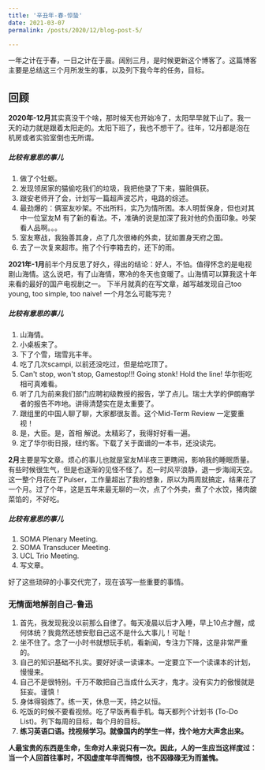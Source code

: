 ```yaml
---
title: '辛丑年-春-惊蛰'
date: 2021-03-07
permalink: /posts/2020/12/blog-post-5/

---
```


一年之计在于春，一日之计在于晨。阔别三月，是时候更新这个博客了。这篇博客主要是总结这三个月所发生的事，以及列下我今年的任务，目标。

## 回顾

**2020年-12月**其实真没干个啥，那时候天也开始冷了，太阳早早就下山了。我一天的动力就是跟着太阳走的。太阳下班了，我也不想干了。往年，12月都是泡在机房或者实验室倒也无所谓。

##### 比较有意思的事儿

1. 做了个牡蛎。
2. 发现领居家的猫偷吃我们的垃圾，我把他录了下来，猫赃俱获。
3. 跟安老师开了会，计划写一篇超声波芯片，电路的综述。
4. 最劲爆的：俩室友吵架。不出所料，实乃为情所困。本人明哲保身，但也对其中一位室友M 有了新的看法。不，准确的说是加深了我对他的负面印象。吵架看人品啊。。。
5. 室友寒战，我独善其身，点了几次很棒的外卖，犹如置身天府之国。
6. 去了一次复来超市。拖了个行李箱去的，还下的雨。

**2021年-1月**前半个月反思了好久，得出的结论：好人，不怕。值得怀念的是电视剧山海情。这么说吧，有了山海情，寒冷的冬天也变暖了。山海情可以算我这十年来看的最好的国产电视剧之一。
下半月就真的在写文章，越写越发现自己too young, too simple, too naive! 一个月怎么可能写完？

##### 比较有意思的事儿
1. 山海情。
2. 小桌板来了。
3. 下了个雪，瑞雪兆丰年。
4. 吃了几次scampi, 以前还没吃过，但是给吃顶了。
5. Can't stop, won't stop, Gamestop!!! Going stonk! Hold the line! 华尔街吃相可真难看。
6. 听了几为前来我们部门应聘初级教授的报告，学了点儿。瑞士大学的伊朗裔学者的报告不咋地。讲得清楚实在是太重要了。
7. 跟组里的中国人聊了聊，大家都很友善。这个Mid-Term Review 一定要重视！
8. 是，大臣。是，首相 解说。太精彩了，我得好好看一遍。
9. 定了华尔街日报，纽约客。下载了关于面谱的一本书，还没读完。

**2月**主要是写文章。烦心的事儿也就是室友M半夜三更瞎闹，影响我的睡眠质量。有些时候很生气，但是也逐渐的见怪不怪了。忍一时风平浪静，退一步海阔天空。这一整个月花在了Pulser，工作量超出了我的想象，原以为两周就搞定，结果花了一个月。过了个年，这是五年来最无聊的一次，点了个外卖，煮了个水饺，猪肉酸菜馅的，不好吃。

##### 比较有意思的事儿
1. SOMA Plenary Meeting.
2. SOMA Transducer Meeting.
3. UCL Trio Meeting.
4. 写文章。

好了这些琐碎的小事交代完了，现在该写一些重要的事情。

### 无情面地解剖自己-鲁迅

1. 首先，我发现我没以前那么自律了。每天凌晨以后才入睡，早上10点才醒，成何体统？我竟然还想安慰自己这不是什么大事儿！可耻！
2. 坐不住了。念了一小时书就想玩手机，看新闻，专注力下降，这是非常严重的。
3. 自己的知识基础不扎实。要好好读一读课本。一定要立下一个读课本的计划，慢慢来。
4. 自己不是很特别。千万不敢把自己当成什么天才，鬼才。没有实力的傲慢就是狂妄。谨慎！
5. 身体得锻炼了。练一天，休息一天，持之以恒。
6. 吃饭的时候不要看视频。吃了早饭再看手机。每天都列个计划书 (To-Do List)。列下每周的目标，每个月的目标。
7. **练习英语口语。找视频学习。就像国内的学生一样，找个地方大声念出来。**

**人最宝贵的东西是生命，生命对人来说只有一次。因此，人的一生应当这样度过：当一个人回首往事时，不因虚度年华而悔恨，也不因碌碌无为而羞愧。**


